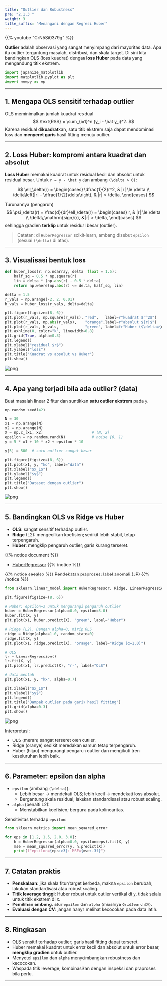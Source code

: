 ```yaml
---
title: "Outlier dan Robustness"
pre: "2.1.3 "
weight: 3
title_suffix: "Menangani dengan Regresi Huber"
---
```


{{% youtube "CrN5Si0379g" %}}


<div class="pagetop-box">
  <p><b>Outlier</b> adalah observasi yang sangat menyimpang dari mayoritas data. Apa itu outlier tergantung masalah, distribusi, dan skala target. Di sini kita bandingkan OLS (loss kuadrat) dengan <b>loss Huber</b> pada data yang mengandung titik ekstrem.</p>
  </div>

```python
import japanize_matplotlib
import matplotlib.pyplot as plt
import numpy as np
```

---

## 1. Mengapa OLS sensitif terhadap outlier

OLS meminimalkan jumlah kuadrat residual
$$
\text{RSS} = \sum_{i=1}^n (y_i - \hat y_i)^2.
$$
Karena residual di<b>kuadrat</b>kan, satu titik ekstrem saja dapat mendominasi loss dan <b>menyeret garis</b> hasil fitting menuju outlier.

---

## 2. Loss Huber: kompromi antara kuadrat dan absolut

<b>Loss Huber</b> memakai kuadrat untuk residual kecil dan absolut untuk residual besar. Untuk <code>r = y - \hat y</code> dan ambang <code>\(\delta > 0\)</code>:

$$
\ell_\delta(r) = \begin{cases}
\dfrac{1}{2}r^2, & |r| \le \delta \\
\delta\left(|r| - \dfrac{1}{2}\delta\right), & |r| > \delta.
\end{cases}
$$

Turunannya (pengaruh)
$$
\psi_\delta(r) = \frac{d}{dr}\ell_\delta(r) = \begin{cases}
r, & |r| \le \delta \\
\delta\,\mathrm{sign}(r), & |r| > \delta,
\end{cases}
$$
sehingga gradien <b>terklip</b> untuk residual besar (outlier).

> Catatan: di <code>HuberRegressor</code> scikit-learn, ambang disebut <code>epsilon</code> (sesuai <code>\(\delta\)</code> di atas).

---

## 3. Visualisasi bentuk loss

```python
def huber_loss(r: np.ndarray, delta: float = 1.5):
    half_sq = 0.5 * np.square(r)
    lin = delta * (np.abs(r) - 0.5 * delta)
    return np.where(np.abs(r) <= delta, half_sq, lin)

delta = 1.5
r_vals = np.arange(-2, 2, 0.01)
h_vals = huber_loss(r_vals, delta=delta)

plt.figure(figsize=(8, 6))
plt.plot(r_vals, np.square(r_vals), "red",   label=r"kuadrat $r^2$")
plt.plot(r_vals, np.abs(r_vals),    "orange",label=r"absolut $|r|$")
plt.plot(r_vals, h_vals,            "green", label=fr"Huber ($\delta={delta}$)")
plt.axhline(0, color="k", linewidth=0.8)
plt.grid(True, alpha=0.3)
plt.legend()
plt.xlabel("residual $r$")
plt.ylabel("loss")
plt.title("Kuadrat vs absolut vs Huber")
plt.show()
```

![png](/images/basic/regression/03_Robust_Regression_files/03_Robust_Regression_5_0.png)

---

## 4. Apa yang terjadi bila ada outlier? (data)

Buat masalah linear 2 fitur dan suntikkan <b>satu outlier ekstrem</b> pada <code>y</code>.

```python
np.random.seed(42)

N = 30
x1 = np.arange(N)
x2 = np.arange(N)
X = np.c_[x1, x2]                      # (N, 2)
epsilon = np.random.rand(N)            # noise [0, 1)
y = 5 * x1 + 10 * x2 + epsilon * 10

y[5] = 500  # satu outlier sangat besar

plt.figure(figsize=(8, 6))
plt.plot(x1, y, "ko", label="data")
plt.xlabel("$x_1$")
plt.ylabel("$y$")
plt.legend()
plt.title("Dataset dengan outlier")
plt.show()
```

![png](/images/basic/regression/03_Robust_Regression_files/03_Robust_Regression_7_0.png)

---

## 5. Bandingkan OLS vs Ridge vs Huber

- <b>OLS</b>: sangat sensitif terhadap outlier.  
- <b>Ridge</b> (L2): mengecilkan koefisien; sedikit lebih stabil, tetap terpengaruh.  
- <b>Huber</b>: mengklip pengaruh outlier; garis kurang terseret.

{{% notice document %}}
- [HuberRegressor](https://scikit-learn.org/stable/modules/generated/sklearn.linear_model.HuberRegressor.html)
{{% /notice %}}

{{% notice seealso %}}
[Pendekatan praproses: label anomali (JP)](https://k-dm.work/ja/prep/numerical/add_label_to_anomaly/)
{{% /notice %}}

```python
from sklearn.linear_model import HuberRegressor, Ridge, LinearRegression

plt.figure(figsize=(8, 6))

# Huber: epsilon=3 untuk mengurangi pengaruh outlier
huber = HuberRegressor(alpha=0.0, epsilon=3.0)
huber.fit(X, y)
plt.plot(x1, huber.predict(X), "green", label="Huber")

# Ridge (L2). Dengan alpha≈0, mirip OLS
ridge = Ridge(alpha=1.0, random_state=0)
ridge.fit(X, y)
plt.plot(x1, ridge.predict(X), "orange", label="Ridge (α=1.0)")

# OLS
lr = LinearRegression()
lr.fit(X, y)
plt.plot(x1, lr.predict(X), "r-", label="OLS")

# data mentah
plt.plot(x1, y, "kx", alpha=0.7)

plt.xlabel("$x_1$")
plt.ylabel("$y$")
plt.legend()
plt.title("Dampak outlier pada garis hasil fitting")
plt.grid(alpha=0.3)
plt.show()
```

![png](/images/basic/regression/03_Robust_Regression_files/03_Robust_Regression_9_0.png)

Interpretasi:
- OLS (merah) sangat terseret oleh outlier.
- Ridge (oranye) sedikit meredakan namun tetap terpengaruh.
- Huber (hijau) mengurangi pengaruh outlier dan mengikuti tren keseluruhan lebih baik.

---

## 6. Parameter: epsilon dan alpha

- <code>epsilon</code> (ambang <code>\(\delta\)</code>):
  - Lebih besar → mendekati OLS; lebih kecil → mendekati loss absolut.
  - Bergantung skala residual; lakukan standardisasi atau robust scaling.
- <code>alpha</code> (penalti L2):
  - Menstabilkan koefisien; berguna pada kolinearitas.

Sensitivitas terhadap <code>epsilon</code>:

```python
from sklearn.metrics import mean_squared_error

for eps in [1.2, 1.5, 2.0, 3.0]:
    h = HuberRegressor(alpha=0.0, epsilon=eps).fit(X, y)
    mse = mean_squared_error(y, h.predict(X))
    print(f"epsilon={eps:>3}: MSE={mse:.3f}")
```

---

## 7. Catatan praktis

- <b>Penskalaan</b>: jika skala fitur/target berbeda, makna <code>epsilon</code> berubah; lakukan standardisasi atau robust scaling.
- <b>Titik leverage tinggi</b>: Huber robust untuk outlier vertikal di <code>y</code>, tidak selalu untuk titik ekstrem di <code>X</code>.
- <b>Pemilihan ambang</b>: atur <code>epsilon</code> dan <code>alpha</code> (misalnya <code>GridSearchCV</code>).
- <b>Evaluasi dengan CV</b>: jangan hanya melihat kecocokan pada data latih.

---

## 8. Ringkasan

- OLS sensitif terhadap outlier; garis hasil fitting dapat terseret.
- Huber memakai kuadrat untuk error kecil dan absolut untuk error besar, <b>mengklip gradien</b> untuk outlier.
- Menyetel <code>epsilon</code> dan <code>alpha</code> menyeimbangkan robustness dan kecocokan.
- Waspada titik leverage; kombinasikan dengan inspeksi dan praproses bila perlu.

---

